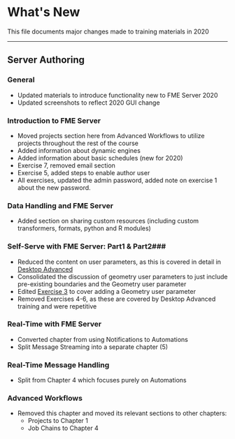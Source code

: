 # What's New #
This file documents major changes made to training materials in 2020

---

## Server Authoring ##

### General ###
- Updated materials to introduce functionality new to FME Server 2020
- Updated screenshots to reflect 2020 GUI change

### Introduction to FME Server ###
- Moved projects section here from Advanced Workflows to utilize projects throughout the rest of the course
- Added information about dynamic engines
- Added information about basic schedules (new for 2020)
- Exercise 7, removed email section
- Exercise 5, added steps to enable author user
- All exercises, updated the admin password, added note on exercise 1 about the new password. 

### Data Handling and FME Server ###
- Added section on sharing custom resources (including custom transformers, formats, python and R modules)

### Self-Serve with FME Server: Part1 & Part2###
- Reduced the content on user parameters, as this is covered in detail in [Desktop Advanced](https://s3.amazonaws.com/gitbook/Desktop-Advanced-2019/DesktopAdvanced4Parameters/4.00.AdvancedParameterUse.html)
- Consolidated the discussion of geometry user parameters to just include pre-existing boundaries and the Geometry user parameter
- Edited [Exercise 3](ServerAuthoring3SelfServe\Exercise3.md) to cover adding a Geometry user parameter
- Removed Exercises 4-6, as these are covered by Desktop Advanced training and were repetitive

### Real-Time with FME Server ###
- Converted chapter from using Notifications to Automations
- Split Message Streaming into a separate chapter (5)

### Real-Time Message Handling ###
- Split from Chapter 4 which focuses purely on Automations

### Advanced Workflows ###
- Removed this chapter and moved its relevant sections to other chapters:
  - Projects to Chapter 1
  - Job Chains to Chapter 4
